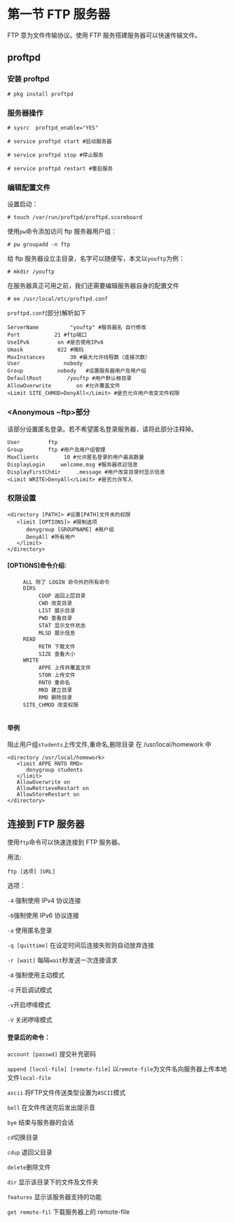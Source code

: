 # 第一节 FTP 服务器

FTP 意为文件传输协议。使用 FTP 服务搭建服务器可以快速传输文件。

## proftpd 

### 安装 proftpd

```
# pkg install proftpd
```
### 服务器操作

```
# sysrc  proftpd_enable="YES"

# service proftpd start #启动服务器

# service proftpd stop #停止服务

# service proftpd restart #重启服务
```

### 编辑配置文件

设置启动：

```
# touch /var/run/proftpd/proftpd.scoreboard
```

使用`pw`命令添加访问 ftp 服务器用户组：

```
# pw groupadd -n ftp
```

给 ftp 服务器设立主目录，名字可以随便写，本文以`youftp`为例：

```
# mkdir /youftp
```

在服务器真正可用之前，我们还需要编辑服务器自身的配置文件

```
# ee /usr/local/etc/proftpd.conf
```

`proftpd.conf`(部分)解析如下

```
ServerName          "youftp" #服务器名 自行修改
Port           21 #ftp端口
UseIPv6         on #是否使用IPv6
Umask           022 #掩码
MaxInstances        30 #最大允许线程数（连接次数）
User              nobody
Group           nobody   #设置服务器用户及用户组
DefaultRoot        /youftp #用户默认根目录
AllowOverwrite        on #允许覆盖文件
<Limit SITE_CHMOD>DenyAll</Limit> #是否允许用户改变文件权限
```

### <Anonymous ~ftp>部分

该部分设置匿名登录。若不希望匿名登录服务器，请将此部分注释掉。

```
User         ftp
Group        ftp #用户及用户组管理
MaxClients        10 #允许匿名登录的用户最高数量
DisplayLogin     welcome.msg #服务器欢迎信息
DisplayFirstChdir     .message #用户改变目录时显示信息
<Limit WRITE>DenyAll</Limit> #是否允许写入
```

### 权限设置

```
<directory [PATH]> #设置[PATH]文件夹的权限
   <limit [OPTIONS]> #限制选项
      denygroup [GROUPNAME] #用户组
      DenyAll #所有用户
   </limit>
</directory>
```
#### [OPTIONS]命令介绍:
```
     ALL 除了 LOGIN 命令外的所有命令
     DIRS
          CDUP 返回上层目录
          CWD 改变目录
          LIST 展示目录
          PWD 查看目录
          STAT 显示文件状态
          MLSD 展示信息
     READ
          RETR 下载文件
          SIZE 查看大小
     WRITE
          APPE 上传并覆盖文件
          STOR 上传文件
          RNTO 重命名
          MKD 建立目录
          RMD 删除目录
     SITE_CHMOD 改变权限 
    
```
#### 举例

阻止用户组`students`上传文件,重命名,删除目录 在   /usr/local/homework  中
```
<directory /usr/local/homework>
   <limit APPE RNTO RMD>
      denygroup students
   </limit>
   AllowOverwrite on
   AllowRetrieveRestart on
   AllowStoreRestart on
</directory>
```

## **连接到 FTP 服务器**

使用`ftp`命令可以快速连接到 FTP 服务器。

用法: 

`ftp [选项] [URL]`

选项：

`-4` 强制使用 IPv4 协议连接

`-6`强制使用 IPv6 协议连接

`-a` 使用匿名登录

`-q [quittime]` 在设定时间后连接失败则自动放弃连接

`-r [wait]` 每隔`wait`秒发送一次连接请求

`-A` 强制使用主动模式

`-d` 开启调试模式

`-v`开启啰嗦模式

`-V` 关闭啰嗦模式

#### 登录后的命令：

`account [passwd]` 提交补充密码

`append [locol-file] [remote-file]` 以`remote-file`为文件名向服务器上传本地文件`local-file`

`ascii` 将FTP文件传送类型设置为`ASCII`模式

`bell` 在文件传送完后发出提示音

`bye` 结束与服务器的会话

`cd`切换目录

`cdup` 退回父目录

`delete`删除文件

`dir` 显示该目录下的文件及文件夹

`features` 显示该服务器支持的功能

`get remote-fil` 下载服务器上的 remote-file


